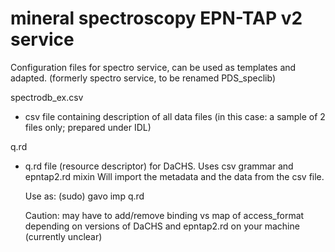 # mineral spectroscopy EPN-TAP v2 service

Configuration files for spectro service, can be used as templates and adapted.
(formerly spectro service, to be renamed PDS_speclib)


spectrodb_ex.csv

   -  csv file containing description of all data files (in this case: a sample of 2 files only; prepared under IDL)

q.rd

   - q.rd file (resource descriptor) for DaCHS. Uses csv grammar and epntap2.rd mixin
	 Will import the metadata and the data from the csv file. 

	 Use as:  (sudo) gavo imp q.rd

	 Caution: may have to add/remove binding vs map of access_format depending on versions of DaCHS and epntap2.rd on your machine (currently unclear)
